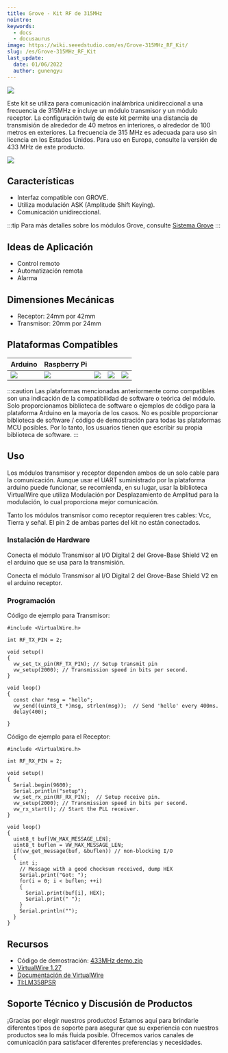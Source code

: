 ```yaml
---
title: Grove - Kit RF de 315MHz
nointro:
keywords:
  - docs
  - docusaurus
image: https://wiki.seeedstudio.com/es/Grove-315MHz_RF_Kit/
slug: /es/Grove-315MHz_RF_Kit
last_update:
  date: 01/06/2022
  author: gunengyu
---
```


![](https://files.seeedstudio.com/wiki/Grove-315MHz_RF_Kit/img/315MHz-Simple-RF-Link-Kit.jpg)

Este kit se utiliza para comunicación inalámbrica unidireccional a una frecuencia de 315MHz e incluye un módulo transmisor y un módulo receptor. La configuración twig de este kit permite una distancia de transmisión de alrededor de 40 metros en interiores, o alrededor de 100 metros en exteriores. La frecuencia de 315 MHz es adecuada para uso sin licencia en los Estados Unidos. Para uso en Europa, consulte la versión de 433 MHz de este producto.

[![](https://files.seeedstudio.com/wiki/common/Get_One_Now_Banner.png)](https://www.seeedstudio.com/Grove-315MHz-Simple-RF-Link-Kit-p-1061.html)

Características
--------

- Interfaz compatible con GROVE.
- Utiliza modulación ASK (Amplitude Shift Keying).
- Comunicación unidireccional.

:::tip
    Para más detalles sobre los módulos Grove, consulte [Sistema Grove](https://wiki.seeedstudio.com/es/Grove_System/)
:::

Ideas de Aplicación
-----------------

- Control remoto
- Automatización remota
- Alarma

Dimensiones Mecánicas
-------------------

- Receptor: 24mm por 42mm
- Transmisor: 20mm por 24mm

Plataformas Compatibles
-------------------

| Arduino                                                                                             | Raspberry Pi                                                                                             |                                                                                                 |                                                                                                          |                                                                                                    |
|-----------------------------------------------------------------------------------------------------|----------------------------------------------------------------------------------------------------------|-------------------------------------------------------------------------------------------------|---------------------------------------------------------------------------------------------------|----------------------------------------------------------------------------------------------------|
| ![](https://files.seeedstudio.com/wiki/wiki_english/docs/images/arduino_logo.jpg) | ![](https://files.seeedstudio.com/wiki/wiki_english/docs/images/raspberry_pi_logo_n.jpg) | ![](https://files.seeedstudio.com/wiki/wiki_english/docs/images/bbg_logo_n.jpg) | ![](https://files.seeedstudio.com/wiki/wiki_english/docs/images/wio_logo_n.jpg) | ![](https://files.seeedstudio.com/wiki/wiki_english/docs/images/linkit_logo_n.jpg) |

:::caution
    Las plataformas mencionadas anteriormente como compatibles son una indicación de la compatibilidad de software o teórica del módulo. Solo proporcionamos biblioteca de software o ejemplos de código para la plataforma Arduino en la mayoría de los casos. No es posible proporcionar biblioteca de software / código de demostración para todas las plataformas MCU posibles. Por lo tanto, los usuarios tienen que escribir su propia biblioteca de software.
:::

Uso
---

Los módulos transmisor y receptor dependen ambos de un solo cable para la comunicación. Aunque usar el UART suministrado por la plataforma arduino puede funcionar, se recomienda, en su lugar, usar la biblioteca VirtualWire que utiliza Modulación por Desplazamiento de Amplitud para la modulación, lo cual proporciona mejor comunicación.

Tanto los módulos transmisor como receptor requieren tres cables: Vcc, Tierra y señal. El pin 2 de ambas partes del kit no están conectados.

### Instalación de Hardware

Conecta el módulo Transmisor al I/O Digital 2 del Grove-Base Shield V2 en el arduino que se usa para la transmisión.

Conecta el módulo Transmisor al I/O Digital 2 del Grove-Base Shield V2 en el arduino receptor.

### Programación

Código de ejemplo para Transmisor:

```
#include <VirtualWire.h>
 
int RF_TX_PIN = 2;
 
void setup()
{
  vw_set_tx_pin(RF_TX_PIN); // Setup transmit pin
  vw_setup(2000); // Transmission speed in bits per second.
}
 
void loop()
{
  const char *msg = "hello";
  vw_send((uint8_t *)msg, strlen(msg));  // Send 'hello' every 400ms.
  delay(400);
 
}
```

Código de ejemplo para el Receptor:

```
#include <VirtualWire.h>
 
int RF_RX_PIN = 2;
 
void setup()
{
  Serial.begin(9600);
  Serial.println("setup");
  vw_set_rx_pin(RF_RX_PIN);  // Setup receive pin.
  vw_setup(2000); // Transmission speed in bits per second.
  vw_rx_start(); // Start the PLL receiver.
}
 
void loop()
{
  uint8_t buf[VW_MAX_MESSAGE_LEN];
  uint8_t buflen = VW_MAX_MESSAGE_LEN;
  if(vw_get_message(buf, &buflen)) // non-blocking I/O
  {
    int i;
    // Message with a good checksum received, dump HEX
    Serial.print("Got: ");
    for(i = 0; i < buflen; ++i)
    {
      Serial.print(buf[i], HEX);
      Serial.print(" ");
    }
    Serial.println("");
  }
}
```

Recursos
--------

- Código de demostración: [433MHz demo.zip](https://files.seeedstudio.com/wiki/Grove-315MHz_RF_Kit/res/433MHz_demo.zip "File:433MHz demo.zip")
- [VirtualWire 1.27](http://www.airspayce.com/mikem/arduino/VirtualWire/VirtualWire-1.27.zip)
- [Documentación de VirtualWire](http://www.open.com.au/mikem/arduino/VirtualWire.pdf)
- [TI:LM358PSR](https://files.seeedstudio.com/wiki/Grove-315MHz_RF_Kit/res/1110010P1.pdf)

<!-- This Markdown file was created from https://www.seeedstudio.com/wiki/Grove_-_315MHz_RF_Kit -->

## Soporte Técnico y Discusión de Productos

¡Gracias por elegir nuestros productos! Estamos aquí para brindarle diferentes tipos de soporte para asegurar que su experiencia con nuestros productos sea lo más fluida posible. Ofrecemos varios canales de comunicación para satisfacer diferentes preferencias y necesidades.

<div class="button_tech_support_container">
<a href="https://forum.seeedstudio.com/" class="button_forum"></a> 
<a href="https://www.seeedstudio.com/contacts" class="button_email"></a>
</div>

<div class="button_tech_support_container">
<a href="https://discord.gg/eWkprNDMU7" class="button_discord"></a> 
<a href="https://github.com/Seeed-Studio/wiki-documents/discussions/69" class="button_discussion"></a>
</div>
